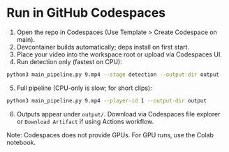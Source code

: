 # Run in GitHub Codespaces

1. Open the repo in Codespaces (Use Template > Create Codespace on main).
2. Devcontainer builds automatically; deps install on first start.
3. Place your video into the workspace root or upload via Codespaces UI.
4. Run detection only (fastest on CPU):

```bash
python3 main_pipeline.py 9.mp4 --stage detection --output-dir output
```

5. Full pipeline (CPU-only is slow; for short clips):

```bash
python3 main_pipeline.py 9.mp4 --player-id 1 --output-dir output
```

6. Outputs appear under `output/`. Download via Codespaces file explorer or `Download Artifact` if using Actions workflow.

Note: Codespaces does not provide GPUs. For GPU runs, use the Colab notebook.
